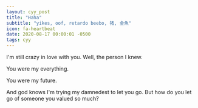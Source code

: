 ```yaml
---
layout: cyy_post
title: "Haha"
subtitle: "yikes, oof, retardo beebo, 猪, 金魚"
icon: fa-heartbeat
date: 2020-08-17 00:00:01 -0500
tags: cyy
---
```


I'm still crazy in love with you. Well, the person I knew.

You were my everything.

You were my future.

And god knows I'm trying my damnedest to let you go. But how do you let go of
someone you valued so much?
